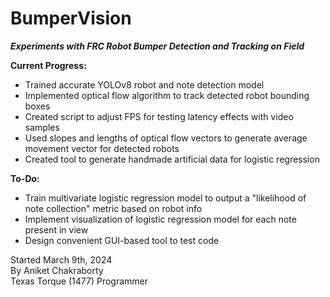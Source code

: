 # BumperVision
***Experiments with FRC Robot Bumper Detection and Tracking on Field***

**Current Progress:**
- Trained accurate YOLOv8 robot and note detection model
- Implemented optical flow algorithm to track detected robot bounding boxes
- Created script to adjust FPS for testing latency effects with video samples
- Used slopes and lengths of optical flow vectors to generate average movement vector for detected robots
- Created tool to generate handmade artificial data for logistic regression

**To-Do:**
- Train multivariate logistic regression model to output a "likelihood of note collection" metric based on robot info
- Implement visualization of logistic regression model for each note present in view
- Design convenient GUI-based tool to test code

Started March 9th, 2024  
By Aniket Chakraborty  
Texas Torque (1477) Programmer
